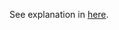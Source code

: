 See explanation in [here](https://github.com/unixfreaxjp/unixfreaxjp.github.io/blob/master/scripts/shBrushAsm.js ).
